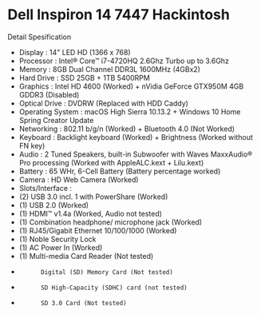 # Dell Inspiron 14 7447 Hackintosh

Detail Spesification

- Display : 14" LED HD (1366 x 768)
- Processor : Intel® Core™  i7-4720HQ 2.6Ghz Turbo up to 3.6Ghz
- Memory : 8GB Dual Channel DDR3L 1600MHz (4GBx2)
- Hard Drive : SSD 25GB + 1TB 5400RPM
- Graphics : Intel HD 4600 (Worked) + nVidia GeForce GTX950M 4GB GDDR3 (Disabled)
- Optical Drive : DVDRW (Replaced with HDD Caddy)
- Operating System : macOS High Sierra 10.13.2 + Windows 10 Home Spring Creator Update
- Networking : 802.11 b/g/n (Worked) + Bluetooth 4.0 (Not Worked)
- Keyboard : Backlight keyboard (Worked) + Brightness (Worked without FN key)
- Audio : 2 Tuned Speakers, built-in Subwoofer with Waves MaxxAudio® Pro processing (Worked with AppleALC.kext + Lilu.kext)
- Battery : 65 WHr, 6-Cell Battery (Battery percentage worked)
- Camera : HD Web Camera (Worked)
- Slots/Interface : 
- (2) USB 3.0 incl. 1 with PowerShare (Worked)
- (1) USB 2.0 (Worked)
- (1) HDMI™ v1.4a (Worked, Audio not tested)
- (1) Combination headphone/ microphone jack (Worked)
- (1) RJ45/Gigabit Ethernet 10/100/1000 (Worked)
- (1) Noble Security Lock
- (1) AC Power In (Worked)
- (1) Multi-media Card Reader (Not tested)
-           Digital (SD) Memory Card (Not tested)
-           SD High-Capacity (SDHC) card (not tested)
-           SD 3.0 Card (Not tested)
